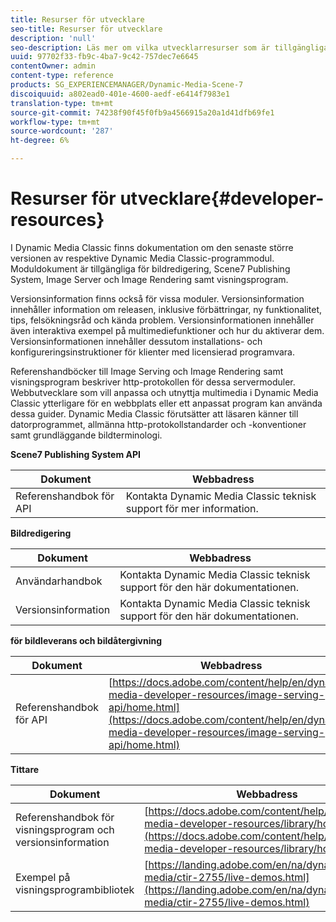 ```yaml
---
title: Resurser för utvecklare
seo-title: Resurser för utvecklare
description: 'null'
seo-description: Läs mer om vilka utvecklarresurser som är tillgängliga för Dynamic Media.
uuid: 97702f33-fb9c-4ba7-9c42-757dec7e6645
contentOwner: admin
content-type: reference
products: SG_EXPERIENCEMANAGER/Dynamic-Media-Scene-7
discoiquuid: a802ead0-401e-4600-aedf-e6414f7983e1
translation-type: tm+mt
source-git-commit: 74238f90f45f0fb9a4566915a20a1d41dfb69fe1
workflow-type: tm+mt
source-wordcount: '287'
ht-degree: 6%

---
```



# Resurser för utvecklare{#developer-resources}

I Dynamic Media Classic finns dokumentation om den senaste större versionen av respektive Dynamic Media Classic-programmodul. Moduldokument är tillgängliga för bildredigering, Scene7 Publishing System, Image Server och Image Rendering samt visningsprogram.

Versionsinformation finns också för vissa moduler. Versionsinformation innehåller information om releasen, inklusive förbättringar, ny funktionalitet, tips, felsökningsråd och kända problem. Versionsinformationen innehåller även interaktiva exempel på multimediefunktioner och hur du aktiverar dem. Versionsinformationen innehåller dessutom installations- och konfigureringsinstruktioner för klienter med licensierad programvara.

Referenshandböcker till Image Serving och Image Rendering samt visningsprogram beskriver http-protokollen för dessa servermoduler. Webbutvecklare som vill anpassa och utnyttja multimedia i Dynamic Media Classic ytterligare för en webbplats eller ett anpassat program kan använda dessa guider. Dynamic Media Classic förutsätter att läsaren känner till datorprogrammet, allmänna http-protokollstandarder och -konventioner samt grundläggande bildterminologi.


**Scene7 Publishing System API**

| Dokument | Webbadress |
|--- |--- |
| Referenshandbok för API | Kontakta Dynamic Media Classic teknisk support för mer information. |

**Bildredigering**

| Dokument | Webbadress |
|--- |--- |
| Användarhandbok | Kontakta Dynamic Media Classic teknisk support för den här dokumentationen. |
| Versionsinformation | Kontakta Dynamic Media Classic teknisk support för den här dokumentationen. |

**för bildleverans och bildåtergivning**

| Dokument | Webbadress |
|--- |--- |
| Referenshandbok för API | [https://docs.adobe.com/content/help/en/dynamic-media-developer-resources/image-serving-api/home.html](https://docs.adobe.com/content/help/en/dynamic-media-developer-resources/image-serving-api/home.html) |

**Tittare**

| Dokument | Webbadress |
|--- |--- |
| Referenshandbok för visningsprogram och versionsinformation | [https://docs.adobe.com/content/help/en/dynamic-media-developer-resources/library/home.html](https://docs.adobe.com/content/help/en/dynamic-media-developer-resources/library/home.html) |
| Exempel på visningsprogrambibliotek | [https://landing.adobe.com/en/na/dynamic-media/ctir-2755/live-demos.html](https://landing.adobe.com/en/na/dynamic-media/ctir-2755/live-demos.html) |


<!-- 

**Web-to-Print**

|Document|Web address|
|--- |--- |
|Reference Guide|[https://www.adobe.com/go/learn_s7_webtoprint_en](https://www.adobe.com/go/learn_s7_webtoprint_en)| 

-->
